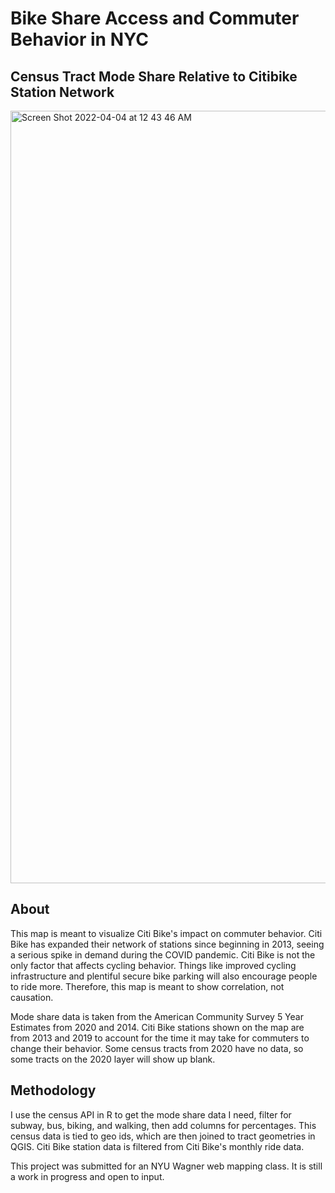 # Bike Share Access and Commuter Behavior in NYC

## Census Tract Mode Share Relative to Citibike Station Network
<img width="1236" alt="Screen Shot 2022-04-04 at 12 43 46 AM" src="https://user-images.githubusercontent.com/98992153/161475349-5d295213-7455-4ccc-b38b-9b4754e20fb2.png">

## About
This map is meant to visualize Citi Bike's impact on commuter behavior. Citi Bike has expanded their network of stations since beginning in 2013, seeing a serious spike in demand during the COVID pandemic. Citi Bike is not the only factor that affects cycling behavior. Things like improved cycling infrastructure and plentiful secure bike parking will also encourage people to ride more. Therefore, this map is meant to show correlation, not causation.

Mode share data is taken from the American Community Survey 5 Year Estimates from 2020 and 2014.
Citi Bike stations shown on the map are from 2013 and 2019 to account for the time it may take for commuters to change their behavior. Some census tracts from 2020 have no data, so some tracts on the 2020 layer will show up blank.

## Methodology
I use the census API in R to get the mode share data I need, filter for subway, bus, biking, and walking, then add columns for percentages. This census data is tied to geo ids, which are then joined to tract geometries in QGIS. Citi Bike station data is filtered from Citi Bike's monthly ride data.


This project was submitted for an NYU Wagner web mapping class. It is still a work in progress and open to input.
